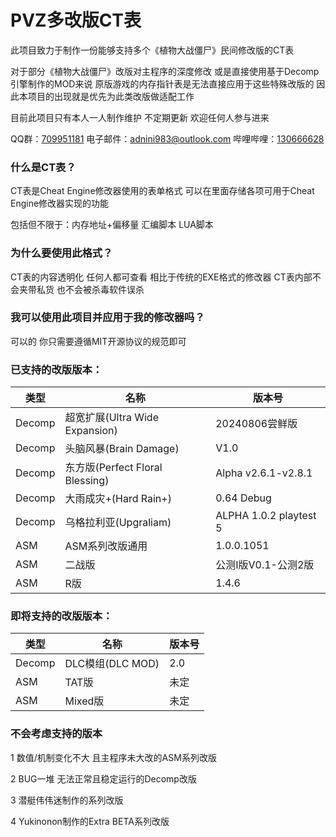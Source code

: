 # PVZ多改版CT表
此项目致力于制作一份能够支持多个《植物大战僵尸》民间修改版的CT表

对于部分《植物大战僵尸》改版对主程序的深度修改 或是直接使用基于Decomp引擎制作的MOD来说 原版游戏的内存指针表是无法直接应用于这些特殊改版的 因此本项目的出现就是优先为此类改版做适配工作 

目前此项目只有本人一人制作维护 不定期更新 欢迎任何人参与进来

QQ群：[709951181](https://qm.qq.com/q/oQAFprhOIa) 电子邮件：adnini983@outlook.com 哔哩哔哩：[130666628](https://space.bilibili.com/130666628)

### 什么是CT表？ ###

CT表是Cheat Engine修改器使用的表单格式 可以在里面存储各项可用于Cheat Engine修改器实现的功能

包括但不限于：内存地址+偏移量 汇编脚本 LUA脚本

### 为什么要使用此格式？ ###

CT表的内容透明化 任何人都可查看 相比于传统的EXE格式的修改器 CT表内部不会夹带私货 也不会被杀毒软件误杀

### 我可以使用此项目并应用于我的修改器吗？ ###

可以的 你只需要遵循MIT开源协议的规范即可

### 已支持的改版版本： ###
|类型|名称|版本号|
|---|---|---|
|Decomp|超宽扩展(Ultra Wide Expansion)|20240806尝鲜版|
|Decomp|头脑风暴(Brain Damage)|V1.0|
|Decomp|东方版(Perfect Floral Blessing)|Alpha v2.6.1-v2.8.1|
|Decomp|大雨成灾+(Hard Rain+)|0.64 Debug|
|Decomp|乌格拉利亚(Upgraliam)|ALPHA 1.0.2 playtest 5|
|ASM|ASM系列改版通用|1.0.0.1051|
|ASM|二战版|公测I版V0.1-公测2版|
|ASM|R版|1.4.6|

### 即将支持的改版版本： ###
|类型|名称|版本号|
|---|---|---|
|Decomp|DLC模组(DLC MOD)|2.0|
|ASM|TAT版|未定|
|ASM|Mixed版|未定|

### 不会考虑支持的版本 ###
1 数值/机制变化不大 且主程序未大改的ASM系列改版

2 BUG一堆 无法正常且稳定运行的Decomp改版

3 潜艇伟伟迷制作的系列改版

4 Yukinonon制作的Extra BETA系列改版

